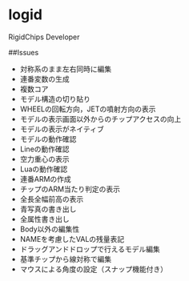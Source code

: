 logid
=====

RigidChips Developer

##Issues
* 対称系のまま左右同時に編集
* 連番変数の生成
* 複数コア
* モデル構造の切り貼り
* WHEELの回転方向，JETの噴射方向の表示
* モデルの表示画面以外からのチップアクセスの向上
* モデルの表示がネイティブ
* モデルの動作確認
* Lineの動作確認
* 空力重心の表示
* Luaの動作確認
* 連番ARMの作成
* チップのARM当たり判定の表示
* 全長全幅前高の表示
* 青写真の書き出し
* 全属性書き出し
* Body以外の編集性
* NAMEを考慮したVALの残量表記
* ドラッグアンドドロップで行えるモデル編集
* 基準チップから線対称で編集
* マウスによる角度の設定（スナップ機能付き）
